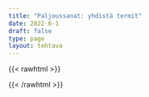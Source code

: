 ```yaml
---
title: "Paljoussanat: yhdistä termit"
date: 2022-6-1
draft: false
type: page
layout: tehtava
---
```

{{< rawhtml >}}
<link rel="stylesheet" type="text/css" href="/css/yhdistely.css"/>

<div id="tehtava" class="grid grid-cols-2">
 <div><ul id="terms"> </ul></div>
 <div><ul id="defs"> </ul></div>
</div>


<script> 
 
 //Execute a JavaScript immediately after a page has been loaded
window.onload = function() {

  //Data for terms and definitions. This can be stored in a separate .js file, in a JSON file or here in the main file
   var data = {
    terms: [{
     index: 0, text: 'many'
}, { index: 1, text: 'much'
}, { index: 2, text: 'a few'
}, { index: 3, text: 'a little'
}, { index: 4, text: 'few'
}, { index: 5, text: 'little'
},
    ],
    definitions: [{
     index: 0, text: 'paljon (laskettava)'
}, { index: 1, text: 'paljon (ei-laskettava)'
}, { index: 2, text: 'muutama, jonkin verran (laskettava)'
}, { index: 3, text: 'hieman, jonkin verran (ei-laskettava)'
}, { index: 4, text: 'harvat, hyvin vähän (laskettava)'
}, { index: 5, text: 'hyvin vähän, tuskin lainkaan (ei-laskettava)'
},

    ],
    //this creates matches for indexes. This is a sort of an Answer Sheet
    pairs: {
      0: 0,
      1: 1,
      2: 2,
      3: 3,
      4: 4,
      5: 5,
    }
  };
    
for (var a=[],i=0;i<6;++i) a[i]=i;

function shufflee(array) {
  var tmp, current, top = array.length;
  if(top) while(--top) {
    current = Math.floor(Math.random() * (top + 1));
    tmp = array[current];
    array[current] = array[top];
    array[top] = tmp;
  }
  return array;
}

a = shufflee(a);
  

  var selectedTerm = null, //to make sure none is selected onload
    selectedDef = null,
    termsContainer = document.querySelector("#terms"), //list of terms
    defsContainer = document.querySelector("#defs"); //list of definitions

  //This function takes two arguments, that is one term and one def to compare if they match. It returns True or False after compairing values of the "pairs" object property.     
  function isMatch(termIndex, defIndex) {
    return data.pairs[termIndex] === defIndex;
  }

  //This function adds HTML elements and content to the specified container (UL).
  function createListHTML(list, container) {
    container.innerHTML = ""; //first, clean up any existing LI elements
    for (var i = 0; i < 6; i++) {
      container.innerHTML = container.innerHTML + "<li data-index='" + list[i]["index"] + "'>" + "<span>" + list[i]["text"] + "</span>" + "</li>";

    }
  }

function addCSS(css){
  var elem=document.createElement('style');
  if(elem.styleSheet && !elem.sheet)elem.styleSheet.cssText=css;
  else elem.appendChild(document.createTextNode(css));
  document.getElementsByTagName('head')[0].appendChild(elem); 
}

  createListHTML(data.terms, termsContainer);
  createListHTML(data.definitions, defsContainer);

  //listen for a "click" event on a list of Terms and store the clicked object in the target object
  termsContainer.addEventListener("click", function(e) {
    var target = e.target.parentNode;
    if (target.className === "score")
      return;
    var termIndex = Number(target.getAttribute("data-index"));
    //the condition is that only one LI can be selected
    if (selectedTerm !== null && selectedTerm !== termIndex) {
      termsContainer.querySelector("li[data-index='" + selectedTerm + "']").removeAttribute("data-selected");
    }

    //deletion of the decoration
    if (target.hasAttribute("data-selected")) {
      target.removeAttribute("data-selected");
      selectedTerm = null;
    }
    //selecting on click	
    else {
      target.setAttribute("data-selected", true);
      selectedTerm = termIndex;
    }

    if (selectedTerm !== null && selectedDef !== null) {
      var term = document.querySelector("#terms [data-index='" + selectedTerm + "']");
      var def = document.querySelector("#defs [data-index='" + selectedDef + "']");
      if (isMatch(selectedTerm, selectedDef)) {
				term.className = "score";
        def.className = "score";
  			numero++;
   			term.style.order = (numero);
   			def.style.order = (numero);
            }
      selectedTerm = null;
      selectedDef = null;
      term.removeAttribute("data-selected");
      def.removeAttribute("data-selected");
			    }
  })

  defsContainer.addEventListener("click", function(e) {
    var target = e.target.parentNode;
    if (target.className === "score")
      return;
    var defIndex = Number(target.getAttribute("data-index"));
    var defText = Number(target.getAttribute("data-index"))

    if (selectedDef !== null && selectedDef !== defIndex) {
      defsContainer.querySelector("li[data-index='" + selectedDef + "']").removeAttribute("data-selected");
    }

    if (target.hasAttribute("data-selected"))
      target.removeAttribute("data-selected");
    else
      target.setAttribute("data-selected", true);
    selectedDef = Number(target.getAttribute("data-index"));
    if (selectedTerm !== null && selectedDef !== null) {
      //var term = document.querySelector("#terms [data-index='"+selectedTerm+"']");
      var term = termsContainer.querySelector("[data-index='" + selectedTerm + "']");
      //var def = document.querySelector("#defs [data-index='"+selectedDef+"']");
      var def = defsContainer.querySelector("[data-index='" + selectedDef + "']");
      if (isMatch(selectedTerm, selectedDef)) {
				term.className = "score";
        def.className = "score";
  			numero++;
   			term.style.order = (numero);
   			def.style.order = (numero);
       }
      
      selectedTerm = null; //poista napautusten valinta
      selectedDef = null; //poista napautusten valinta
      term.removeAttribute("data-selected");
      def.removeAttribute("data-selected");
    }
  })

  function shuffle() {
    randomSort(data.terms)
    randomSort(data.definitions)
    createListHTML(data.terms, termsContainer)
    createListHTML(data.definitions, defsContainer)
    addCSS("div#tehtava li[data-index]{display: none;}")
    addCSS("div#tehtava li[data-index='" + a[0] + "']{display: flex;}")
	addCSS("div#tehtava li[data-index='" + a[1] + "']{display: flex;}")
    addCSS("div#tehtava li[data-index='" + a[2] + "']{display: flex;}")
    addCSS("div#tehtava li[data-index='" + a[3] + "']{display: flex;}")
    addCSS("div#tehtava li[data-index='" + a[4] + "']{display: flex;}")
    addCSS("div#tehtava li[data-index='" + a[5] + "']{display: flex;}")
  }
  
  
  
  function randomSort(array) {
    var currentIndex = array.length,
      temporaryValue, randomIndex;

    // While there remain elements to shuffle...

    while (currentIndex !== 0) {

      // Pick a remaining element...
      randomIndex = Math.floor(Math.random() * currentIndex);
      currentIndex -= 1;

      // And swap it with the current element. SWAP
      temporaryValue = array[currentIndex];
      array[currentIndex] = array[randomIndex];
      array[randomIndex] = temporaryValue;
    }

    return array;
  }

  shuffle(); 
  
document.getElementById("lisaa").addEventListener("click", function() {
        h++;
        addCSS("div#tehtava li[data-index='" + a[h] + "']{display: flex;}")
				h++;
        addCSS("div#tehtava li[data-index='" + a[h] + "']{display: flex;}")
				h++;
        addCSS("div#tehtava li[data-index='" + a[h] + "']{display: flex;}")
				h++;
        addCSS("div#tehtava li[data-index='" + a[h] + "']{display: flex;}")
				h++;
        addCSS("div#tehtava li[data-index='" + a[h] + "']{display: flex;}")
				h++;
        addCSS("div#tehtava li[data-index='" + a[h] + "']{display: flex;}")
if(h>87){$("#kaikki").html("Kaikki lisätty jo!"); }      })
  }

var numero = 0;
var h = 6;
</script>
{{< /rawhtml >}}